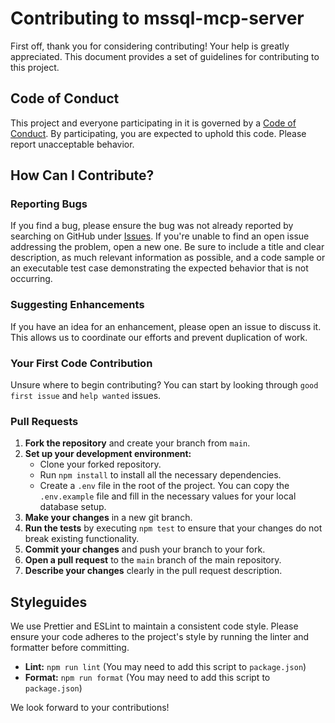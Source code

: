 # Contributing to mssql-mcp-server

First off, thank you for considering contributing! Your help is greatly appreciated. This document provides a set of guidelines for contributing to this project.

## Code of Conduct

This project and everyone participating in it is governed by a [Code of Conduct](CODE_OF_CONDUCT.md). By participating, you are expected to uphold this code. Please report unacceptable behavior.

## How Can I Contribute?

### Reporting Bugs

If you find a bug, please ensure the bug was not already reported by searching on GitHub under [Issues](https://github.com/touhidalam69/node-mssql-mcp-server/issues). If you're unable to find an open issue addressing the problem, open a new one. Be sure to include a title and clear description, as much relevant information as possible, and a code sample or an executable test case demonstrating the expected behavior that is not occurring.

### Suggesting Enhancements

If you have an idea for an enhancement, please open an issue to discuss it. This allows us to coordinate our efforts and prevent duplication of work.

### Your First Code Contribution

Unsure where to begin contributing? You can start by looking through `good first issue` and `help wanted` issues.

### Pull Requests

1.  **Fork the repository** and create your branch from `main`.
2.  **Set up your development environment:**
    - Clone your forked repository.
    - Run `npm install` to install all the necessary dependencies.
    - Create a `.env` file in the root of the project. You can copy the `.env.example` file and fill in the necessary values for your local database setup.
3.  **Make your changes** in a new git branch.
4.  **Run the tests** by executing `npm test` to ensure that your changes do not break existing functionality.
5.  **Commit your changes** and push your branch to your fork.
6.  **Open a pull request** to the `main` branch of the main repository.
7.  **Describe your changes** clearly in the pull request description.

## Styleguides

We use Prettier and ESLint to maintain a consistent code style. Please ensure your code adheres to the project's style by running the linter and formatter before committing.

- **Lint:** `npm run lint` (You may need to add this script to `package.json`)
- **Format:** `npm run format` (You may need to add this script to `package.json`)

We look forward to your contributions!
